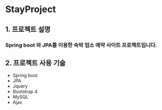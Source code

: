 # StayProject
## 1. 프로젝트 설명
### Spring boot 와 JPA를 이용한 숙박 업소 예약 사이트 프로젝트입니다.
## 2. 프로젝트 사용 기술
* Spring boot
* JPA
* Jquery
* Bootstrap 4
* MySQL
* Ajax

